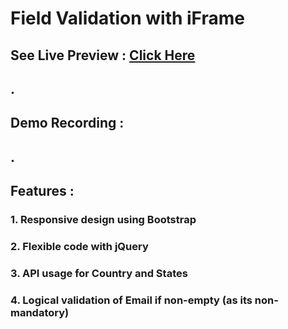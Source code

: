 # Field Validation with iFrame

## See Live Preview : [Click Here](https://main--symphonious-bombolone-2b01ab.netlify.app/)

## .

## Demo Recording :

## .

## Features :

### 1. Responsive design using Bootstrap

### 2. Flexible code with jQuery

### 3. API usage for Country and States

### 4. Logical validation of Email if non-empty (as its non-mandatory)
